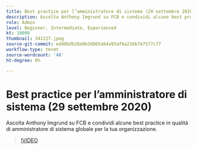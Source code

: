 ```yaml
---
title: Best practice per l’amministratore di sistema (29 settembre 2020)
description: Ascolta Anthony Imgrund su FCB e condividi alcune best practice in qualità di amministratore di sistema globale per la tua organizzazione.
role: Admin
level: Beginner, Intermediate, Experienced
kt: 10009
thumbnail: 341227.jpeg
source-git-commit: edd0bdb28a9b3d065a64a95af6a216b747577c77
workflow-type: tm+mt
source-wordcount: '48'
ht-degree: 0%

---
```


# Best practice per l’amministratore di sistema (29 settembre 2020)

Ascolta Anthony Imgrund su FCB e condividi alcune best practice in qualità di amministratore di sistema globale per la tua organizzazione.

>[!VIDEO](https://video.tv.adobe.com/v/341227/?quality=12&learn=on)
